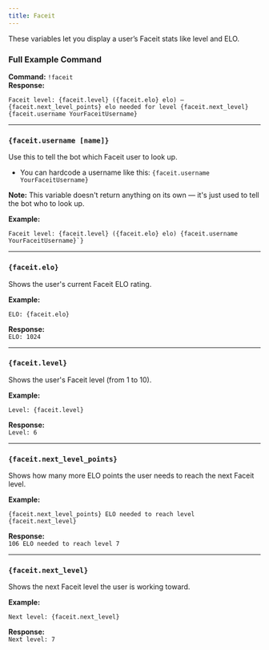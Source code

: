 ```yaml
---
title: Faceit
---
```

These variables let you display a user’s Faceit stats like level and ELO.

### Full Example Command

**Command:** `!faceit`  
**Response:**

    Faceit level: {faceit.level} ({faceit.elo} elo) – {faceit.next_level_points} elo needed for level {faceit.next_level}
    {faceit.username YourFaceitUsername}

---

### `{faceit.username [name]}`

Use this to tell the bot which Faceit user to look up.

- You can hardcode a username like this: `{faceit.username YourFaceitUsername}`

**Note:** This variable doesn't return anything on its own — it's just used to tell the bot who to look up.

**Example:**

    Faceit level: {faceit.level} ({faceit.elo} elo) {faceit.username YourFaceitUsername}`}

---

### `{faceit.elo}`

Shows the user's current Faceit ELO rating.

**Example:**

    ELO: {faceit.elo}

**Response:**  
`ELO: 1024`

---

### `{faceit.level}`

Shows the user's Faceit level (from 1 to 10).

**Example:**

    Level: {faceit.level}

**Response:**  
`Level: 6`

---

### `{faceit.next_level_points}`

Shows how many more ELO points the user needs to reach the next Faceit level.

**Example:**

    {faceit.next_level_points} ELO needed to reach level {faceit.next_level}

**Response:**  
`106 ELO needed to reach level 7`

---

### `{faceit.next_level}`

Shows the next Faceit level the user is working toward.

**Example:**

    Next level: {faceit.next_level}

**Response:**  
`Next level: 7`